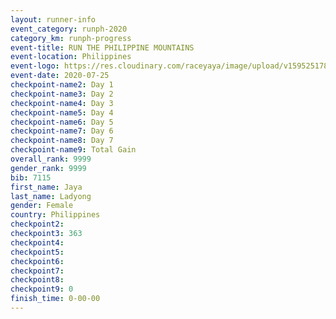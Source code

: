 ```yaml
--- 
layout: runner-info 
event_category: runph-2020 
category_km: runph-progress 
event-title: RUN THE PHILIPPINE MOUNTAINS 
event-location: Philippines 
event-logo: https://res.cloudinary.com/raceyaya/image/upload/v1595251780/logo/2020/Image_ds2u6w.jpg 
event-date: 2020-07-25 
checkpoint-name2: Day 1 
checkpoint-name3: Day 2 
checkpoint-name4: Day 3 
checkpoint-name5: Day 4 
checkpoint-name6: Day 5 
checkpoint-name7: Day 6 
checkpoint-name8: Day 7 
checkpoint-name9: Total Gain 
overall_rank: 9999
gender_rank: 9999
bib: 7115
first_name: Jaya
last_name: Ladyong
gender: Female
country: Philippines
checkpoint2: 
checkpoint3: 363
checkpoint4: 
checkpoint5: 
checkpoint6: 
checkpoint7: 
checkpoint8: 
checkpoint9: 0
finish_time: 0-00-00
--- 
```

